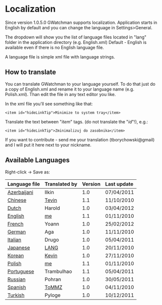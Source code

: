 # Localization #

Since version 1.0.5.0 GWatchman supports localization.
Application starts in English by default and you can change the language in Settings>General.

The dropdown will show you the list of language files located in "lang" folder in the application directory (e.g. English.xml)
Default - English is available even if there is no English language file.

A language file is simple xml file with language strings.


## How to translate ##
You can translate GWatchman to your language yourself.
To do that just do a copy of English.xml and rename it to your language name (e.g. Polish.xml).
Than edit the file in any text editor you like.

In the xml file you'll see something like that:
```
<item id="hideLinkTip">Minimize to system tray</item>
```
Translate the text between "_item_" tags. (do not translate the "_id_"!), e.g.:
```
<item id="hideLinkTip">Zminimalizuj do zasobnika</item>
```

If you want to contribute - send me your translation (tborychowski@gmail) and I will put it here next to your nickname.


## Available Languages ##
Right-click -> Save as:

| Language file | Translated by | Version | Last update |
|:--------------|:--------------|:--------|:------------|
| [Azerbaijani](../languages/Azerbaijani.xml) | Ilkin | 1.0 | 07/04/2011 |
| [Chinese](../languages/Chinese.xml) | [Tevin](mailto:tian.exe@gmail.com) | 1.1 | 11/10/2010 |
| [Dutch](../languages/Dutch.xml) | Harold | 1.0 | 03/04/2012 |
| [English](../languages/English.xml) | [me](mailto:herhor@o2.pl) | 1.1 |  01/11/2010 |
| [French](../languages/French.xml) | Yoann | 1.0 | 25/02/2012 |
| [German](../languages/German.xml) | Aga | 1.0 | 11/11/2010 |
| [Italian](../languages/Italian.xml) | Drugo | 1.0 | 05/04/2011 |
| [Japanese](../languages/Japanese.xml) | [LANG](mailto:lang@hlang.com) | 1.0 | 20/11/2010 |
| [Korean](../languages/Korean.xml) | [Kevin](mailto:sea4hans@gmail.com) | 1.0 | 27/11/2010 |
| [Polish](../languages/Polish.xml) | [me](mailto:herhor@o2.pl) | 1.1 | 01/11/2010 |
| [Portuguese](../languages/Portuguese.xml) | Trambulhao | 1.1 | 05/04/2011 |
| [Russian](../languages/Russian.xml) | Pohran | 1.0 | 30/05/2011 |
| [Spanish](../languages/Spanish.xml) | [ToMMZ](mailto:eme3studio@gmail.com) | 1.0 | 04/11/2010 |
| [Turkish](../languages/Turkish.xml) | Pyloge | 1.0 | 10/12/2011 |
